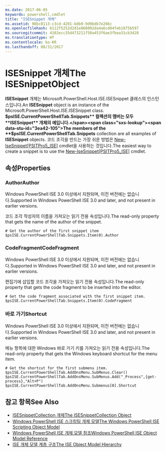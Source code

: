 ```yaml
---
ms.date: 2017-06-05
keywords: powershell,cmdlet
title: "ISESnippet 개체"
ms.assetid: 98bc8113-c3cd-4201-bdb9-9d9bdb7e266c
ms.openlocfilehash: 6112f5252d2d1e868092da4a6cd04feb1875b597
ms.sourcegitcommit: 4102ecc35d473211f50a453f6ae3fbea31cb3428
ms.translationtype: HT
ms.contentlocale: ko-KR
ms.lasthandoff: 08/31/2017
---
```

# <a name="the-isesnippetobject"></a><span data-ttu-id="3ea42-103">ISESnippet 개체</span><span class="sxs-lookup"><span data-stu-id="3ea42-103">The ISESnippetObject</span></span>
  <span data-ttu-id="3ea42-104">**ISESnippet** 개체는 Microsoft.PowerShell.Host.ISE.ISESnippet 클래스의 인스턴스입니다.</span><span class="sxs-lookup"><span data-stu-id="3ea42-104">An **ISESnippet** object is an instance of the Microsoft.PowerShell.Host.ISE.ISESnippet class.</span></span> <span data-ttu-id="3ea42-105">**$psISE.CurrentPowerShellTab.Snippets** 컬렉션의 멤버는 모두 **ISESnippet** 개체의 예입니다.</span><span class="sxs-lookup"><span data-stu-id="3ea42-105">The members of the **$psISE.CurrentPowerShellTab.Snippets** collection are all examples of **ISESnippet** objects.</span></span> <span data-ttu-id="3ea42-106">코드 조각을 만드는 가장 쉬운 방법은 [New-IseSnippet&#91;PSITPro5_ISE&#93;](https://technet.microsoft.com/en-us/library/0a6339a3-2683-4a8e-8929-90ad9a95c3e0) cmdlet을 사용하는 것입니다.</span><span class="sxs-lookup"><span data-stu-id="3ea42-106">The easiest way to create a snippet is to use the [New-IseSnippet&#91;PSITPro5_ISE&#93;](https://technet.microsoft.com/en-us/library/0a6339a3-2683-4a8e-8929-90ad9a95c3e0) cmdlet.</span></span>

## <a name="properties"></a><span data-ttu-id="3ea42-107">속성</span><span class="sxs-lookup"><span data-stu-id="3ea42-107">Properties</span></span>

### <a name="author"></a><span data-ttu-id="3ea42-108">Author</span><span class="sxs-lookup"><span data-stu-id="3ea42-108">Author</span></span>
  <span data-ttu-id="3ea42-109">Windows PowerShell ISE 3.0 이상에서 지원되며, 이전 버전에는 없습니다.</span><span class="sxs-lookup"><span data-stu-id="3ea42-109">Supported in Windows PowerShell ISE 3.0 and later, and not present in earlier versions.</span></span> 

 <span data-ttu-id="3ea42-110">코드 조각 작성자의 이름을 가져오는 읽기 전용 속성입니다.</span><span class="sxs-lookup"><span data-stu-id="3ea42-110">The read-only property that gets the name of the author of the snippet.</span></span>

```
# Get the author of the first snippet item
$psISE.CurrentPowerShellTab.Snippets.Item(0).Author

```

### <a name="codefragment"></a><span data-ttu-id="3ea42-111">CodeFragment</span><span class="sxs-lookup"><span data-stu-id="3ea42-111">CodeFragment</span></span>
  <span data-ttu-id="3ea42-112">Windows PowerShell ISE 3.0 이상에서 지원되며, 이전 버전에는 없습니다.</span><span class="sxs-lookup"><span data-stu-id="3ea42-112">Supported in Windows PowerShell ISE 3.0 and later, and not present in earlier versions.</span></span> 

 <span data-ttu-id="3ea42-113">편집기에 삽입할 코드 조각을 가져오는 읽기 전용 속성입니다.</span><span class="sxs-lookup"><span data-stu-id="3ea42-113">The read-only property that gets the code fragment to be inserted into the editor.</span></span>

```
# Get the code fragment associated with the first snippet item.
$psISE.CurrentPowerShellTab.Snippets.Item(0).CodeFragment

```

### <a name="shortcut"></a><span data-ttu-id="3ea42-114">바로 가기</span><span class="sxs-lookup"><span data-stu-id="3ea42-114">Shortcut</span></span>
  <span data-ttu-id="3ea42-115">Windows PowerShell ISE 3.0 이상에서 지원되며, 이전 버전에는 없습니다.</span><span class="sxs-lookup"><span data-stu-id="3ea42-115">Supported in Windows PowerShell ISE 3.0 and later, and not present in earlier versions.</span></span> 

 <span data-ttu-id="3ea42-116">메뉴 항목에 대한 Windows 바로 가기 키를 가져오는 읽기 전용 속성입니다.</span><span class="sxs-lookup"><span data-stu-id="3ea42-116">The read-only property that gets the Windows keyboard shortcut for the menu item.</span></span>

```
# Get the shortcut for the first submenu item.
$psISE.CurrentPowerShellTab.AddOnsMenu.SubMenus.Clear()
$psISE.CurrentPowerShellTab.AddOnsMenu.SubMenus.Add("_Process",{get-process},"Alt+P")
$psISE.CurrentPowerShellTab.AddOnsMenu.Submenus[0].Shortcut
```

## <a name="see-also"></a><span data-ttu-id="3ea42-117">참고 항목</span><span class="sxs-lookup"><span data-stu-id="3ea42-117">See Also</span></span>
- [<span data-ttu-id="3ea42-118">ISESnippetCollection 개체</span><span class="sxs-lookup"><span data-stu-id="3ea42-118">The ISESnippetCollection Object</span></span>](The-ISESnippetCollection-Object.md) 
- [<span data-ttu-id="3ea42-119">Windows PowerShell ISE 스크립팅 개체 모델</span><span class="sxs-lookup"><span data-stu-id="3ea42-119">The Windows PowerShell ISE Scripting Object Model</span></span>](The-Windows-PowerShell-ISE-Scripting-Object-Model.md) 
- [<span data-ttu-id="3ea42-120">Windows PowerShell ISE 개체 모델 참조</span><span class="sxs-lookup"><span data-stu-id="3ea42-120">Windows PowerShell ISE Object Model Reference</span></span>](Windows-PowerShell-ISE-Object-Model-Reference.md) 
- [<span data-ttu-id="3ea42-121">ISE 개체 모델 계층 구조</span><span class="sxs-lookup"><span data-stu-id="3ea42-121">The ISE Object Model Hierarchy</span></span>](The-ISE-Object-Model-Hierarchy.md)

  
